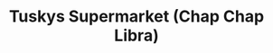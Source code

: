 ---
title: "Tuskys Supermarket (Chap Chap Libra)"
url: /nairobi/tuskys-supermarket-chap-chap-libra/
shop: supermarket
---